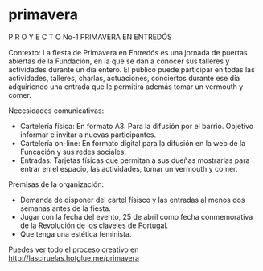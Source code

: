 # primavera

 P R O Y E C T O No-1
PRIMAVERA EN ENTREDÓS 

Contexto:
La fiesta de Primavera en Entredós es una jornada de puertas abiertas de la Fundación, en la que se dan a conocer sus talleres y actividades durante un día entero. El público puede participar en todas las actividades, talleres, charlas, actuaciones, conciertos durante ese día adquiriendo una entrada que le permitirá además tomar un vermouth y comer.

Necesidades comunicativas:
- Cartelería física: En formato A3. Para la difusión por el barrio. Objetivo informar e invitar a nuevas participantes.
- Cartelería on-line: En formato digital para la difusión en la web de la Funcación y sus redes sociales.
- Entradas: Tarjetas físicas que permitan a sus dueñas mostrarlas para entrar en el espacio, las actividades, tomar un vermouth y comer.

Premisas de la organización:
- Demanda de disponer del cartel físisco y las entradas al menos dos semanas antes de la fiesta.
- Jugar con la fecha del evento, 25 de abril como fecha conmemorativa de la Revolución de los claveles de Portugal.
- Que tenga una estética feminista.

Puedes ver todo el proceso creativo en http://lasciruelas.hotglue.me/primavera


